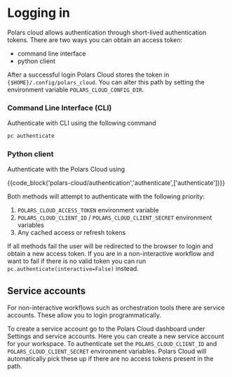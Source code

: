 # Logging in

Polars cloud allows authentication through short-lived authentication tokens. There are two ways you
can obtain an access token:

- command line interface
- python client

After a successful login Polars Cloud stores the token in `{$HOME}/.config/polars_cloud`. You can
alter this path by setting the environment variable `POLARS_CLOUD_CONFIG_DIR`.

### Command Line Interface (CLI)

Authenticate with CLI using the following command

```bash
pc authenticate
```

### Python client

Authenticate with the Polars Cloud using

{{code_block('polars-cloud/authentication','authenticate',['authenticate'])}}

Both methods will attempt to authenticate with the following priority:

1. `POLARS_CLOUD_ACCESS_TOKEN` environment variable
1. `POLARS_CLOUD_CLIENT_ID` / `POLARS_CLOUD_CLIENT_SECRET` environment variables
1. Any cached access or refresh tokens

If all methods fail the user will be redirected to the browser to login and obtain a new access
token. If you are in a non-interactive workflow and want to fail if there is no valid token you can
run `pc.authenticate(interactive=False)` instead.

## Service accounts

For non-interactive workflows such as orchestration tools there are service accounts. These allow
you to login programmatically.

To create a service account go to the Polars Cloud dashboard under Settings and service accounts.
Here you can create a new service account for your workspace. To authenticate set the
`POLARS_CLOUD_CLIENT_ID` and `POLARS_CLOUD_CLIENT_SECRET` environment variables. Polars Cloud will
automatically pick these up if there are no access tokens present in the path.
